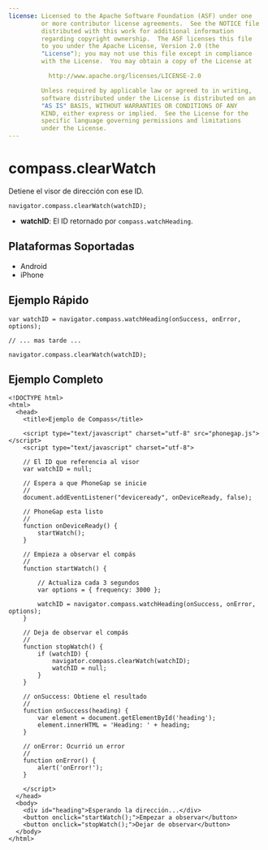 ```yaml
---
license: Licensed to the Apache Software Foundation (ASF) under one
         or more contributor license agreements.  See the NOTICE file
         distributed with this work for additional information
         regarding copyright ownership.  The ASF licenses this file
         to you under the Apache License, Version 2.0 (the
         "License"); you may not use this file except in compliance
         with the License.  You may obtain a copy of the License at

           http://www.apache.org/licenses/LICENSE-2.0

         Unless required by applicable law or agreed to in writing,
         software distributed under the License is distributed on an
         "AS IS" BASIS, WITHOUT WARRANTIES OR CONDITIONS OF ANY
         KIND, either express or implied.  See the License for the
         specific language governing permissions and limitations
         under the License.
---
```


compass.clearWatch
========================

Detiene el visor de dirección con ese ID.

    navigator.compass.clearWatch(watchID);

- __watchID__: El ID retornado por `compass.watchHeading`.

Plataformas Soportadas
----------------------

- Android
- iPhone

Ejemplo Rápido
--------------

    var watchID = navigator.compass.watchHeading(onSuccess, onError, options);
    
    // ... mas tarde ...
    
    navigator.compass.clearWatch(watchID);
    
Ejemplo Completo
----------------

    <!DOCTYPE html>
    <html>
      <head>
        <title>Ejemplo de Compass</title>

        <script type="text/javascript" charset="utf-8" src="phonegap.js"></script>
        <script type="text/javascript" charset="utf-8">

        // El ID que referencia al visor
        var watchID = null;
        
        // Espera a que PhoneGap se inicie
        //
        document.addEventListener("deviceready", onDeviceReady, false);

        // PhoneGap esta listo
        //
        function onDeviceReady() {
            startWatch();
        }

        // Empieza a observar el compás
        //
        function startWatch() {
            
            // Actualiza cada 3 segundos
            var options = { frequency: 3000 };
            
            watchID = navigator.compass.watchHeading(onSuccess, onError, options);
        }
        
        // Deja de observar el compás
        //
        function stopWatch() {
            if (watchID) {
                navigator.compass.clearWatch(watchID);
                watchID = null;
            }
        }
        
        // onSuccess: Obtiene el resultado
        //
        function onSuccess(heading) {
            var element = document.getElementById('heading');
            element.innerHTML = 'Heading: ' + heading;
        }

        // onError: Ocurrió un error
        //
        function onError() {
            alert('onError!');
        }

        </script>
      </head>
      <body>
        <div id="heading">Esperando la dirección...</div>
        <button onclick="startWatch();">Empezar a observar</button>
        <button onclick="stopWatch();">Dejar de observar</button>
      </body>
    </html>
